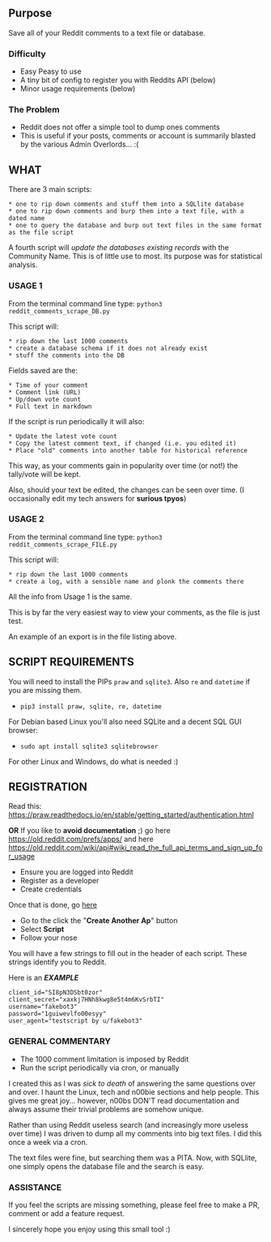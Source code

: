 
## Purpose

Save all of your Reddit comments to a text file or database.

### Difficulty

- Easy Peasy to use
- A tiny bit of config to register you with Reddits API (below)
- Minor usage requirements (below)

### The Problem

- Reddit does not offer a simple tool to dump ones comments
- This is useful if your posts, comments or account is summarily blasted by the various Admin Overlords... :(



## WHAT

There are 3 main scripts:

    * one to rip down comments and stuff them into a SQLlite database
    * one to rip down comments and burp them into a text file, with a dated name
    * one to query the database and burp out text files in the same format as the file script

A fourth script will _update the databases existing records_ with the Community Name.  This is of little use to most. Its purpose was for statistical analysis. 

### USAGE 1

From the terminal command line type: `python3 reddit_comments_scrape_DB.py`

This script will:

    * rip down the last 1000 comments
    * create a database schema if it does not already exist
    * stuff the comments into the DB

Fields saved are the:

    * Time of your comment
    * Comment link (URL)
    * Up/down vote count
    * Full text in markdown

If the script is run periodically it will also:

    * Update the latest vote count
    * Copy the latest comment text, if changed (i.e. you edited it)
    * Place "old" comments into another table for historical reference

This way, as your comments gain in popularity over time (or not!) the tally/vote will be kept.

Also, should your text be edited, the changes can be seen over time. (I occasionally edit my tech answers for **surious tpyos**)

### USAGE 2

From the terminal command line type: `python3 reddit_comments_scrape_FILE.py`

This script will:

    * rip down the last 1000 comments
    * create a log, with a sensible name and plonk the comments there

All the info from Usage 1 is the same.

This is by far the very easiest way to view your comments, as the file is just test.

An example of an export is in the file listing above.





## SCRIPT REQUIREMENTS

You will need to install the PIPs `praw` and `sqlite3`.  Also `re` and `datetime` if you are missing them.

- `pip3 install praw, sqlite, re, datetime`

For Debian based Linux you'll also need SQLite and a decent SQL GUI browser:

- `sudo apt install sqlite3 sqlitebrowser` 

For other Linux and Windows, do what is needed :)



## REGISTRATION

Read this: https://praw.readthedocs.io/en/stable/getting_started/authentication.html

**OR** If you like to **avoid documentation** ;) go here https://old.reddit.com/prefs/apps/ and here https://old.reddit.com/wiki/api#wiki_read_the_full_api_terms_and_sign_up_for_usage

- Ensure you are logged into Reddit
- Register as a developer
- Create credentials

Once that is done, go [here](https://old.reddit.com/prefs/apps/) 
- Go to the click the "**Create Another Ap**" button
- Select **Script**
- Follow your nose

You will have a few strings to fill out in the header of each script. These strings identify you to Reddit.

Here is an **_EXAMPLE_**

    client_id="SI8pN3DSbt0zor"
    client_secret="xaxkj7HNh8kwg8e5t4m6KvSrbTI"
    username="fakebot3"        
    password="1guiwevlfo00esyy"
    user_agent="testscript by u/fakebot3"



### GENERAL COMMENTARY

* The 1000 comment limitation is imposed by Reddit
* Run the script periodically via cron, or manually

I created this as I was _sick to death_ of answering the same questions over and over. I haunt the Linux, tech and n00bie sections and help people. This gives me great joy... however, n00bs DON'T read documentation and always assume their trivial problems are somehow unique.

Rather than using Reddit useless search (and increasingly more useless over time) I was driven to dump all my comments into big text files.  I did this once a week via a cron.

The text files were fine, but searching them was a PITA. Now, with SQLlite, one simply opens the database file and the search is easy.



### ASSISTANCE

If you feel the scripts are missing something, please feel free to make a PR, comment or add a feature request.

I sincerely hope you enjoy using this small tool :)